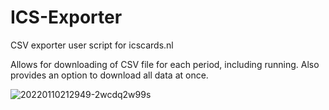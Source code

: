 # ICS-Exporter
CSV exporter user script for icscards.nl

Allows for downloading of CSV file for each period, including running. Also provides an option to download all data at once.

![20220110212949-2wcdq2w99s](https://user-images.githubusercontent.com/1075598/148834834-5d0ce9e1-a05e-4244-96d2-e7c748f5fab3.png)
